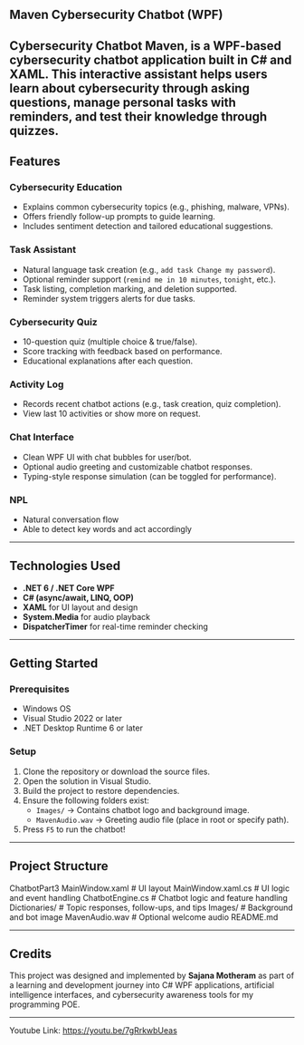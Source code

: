 ## Maven Cybersecurity Chatbot (WPF)

Cybersecurity Chatbot **Maven**, is a WPF-based cybersecurity chatbot application built in C# and XAML. This interactive assistant helps users learn about cybersecurity through asking questions, manage personal tasks with reminders, and test their knowledge through quizzes.
---

##  Features

###  Cybersecurity Education
- Explains common cybersecurity topics (e.g., phishing, malware, VPNs).
- Offers friendly follow-up prompts to guide learning.
- Includes sentiment detection and tailored educational suggestions.

### Task Assistant
- Natural language task creation (e.g., `add task Change my password`).
- Optional reminder support (`remind me in 10 minutes`, `tonight`, etc.).
- Task listing, completion marking, and deletion supported.
- Reminder system triggers alerts for due tasks.

### Cybersecurity Quiz
- 10-question quiz (multiple choice & true/false).
- Score tracking with feedback based on performance.
- Educational explanations after each question.

### Activity Log
- Records recent chatbot actions (e.g., task creation, quiz completion).
- View last 10 activities or show more on request.

### Chat Interface
- Clean WPF UI with chat bubbles for user/bot.
- Optional audio greeting and customizable chatbot responses.
- Typing-style response simulation (can be toggled for performance).

### NPL
- Natural conversation flow
- Able to detect key words and act accordingly

---

## Technologies Used

- **.NET 6 / .NET Core WPF**
- **C# (async/await, LINQ, OOP)**
- **XAML** for UI layout and design
- **System.Media** for audio playback
- **DispatcherTimer** for real-time reminder checking

---

## Getting Started

### Prerequisites

- Windows OS
- Visual Studio 2022 or later
- .NET Desktop Runtime 6 or later

### Setup

1. Clone the repository or download the source files.
2. Open the solution in Visual Studio.
3. Build the project to restore dependencies.
4. Ensure the following folders exist:
   - `Images/` → Contains chatbot logo and background image.
   - `MavenAudio.wav` → Greeting audio file (place in root or specify path).
5. Press `F5` to run the chatbot!

---

## Project Structure

ChatbotPart3
MainWindow.xaml # UI layout
MainWindow.xaml.cs # UI logic and event handling
ChatbotEngine.cs # Chatbot logic and feature handling
Dictionaries/ # Topic responses, follow-ups, and tips
Images/ # Background and bot image
MavenAudio.wav # Optional welcome audio
README.md

---

## Credits

This project was designed and implemented by **Sajana Motheram** as part of a learning and development journey into C# WPF applications, artificial intelligence interfaces, and cybersecurity awareness tools for my programming POE.

---
Youtube Link: https://youtu.be/7gRrkwbUeas

